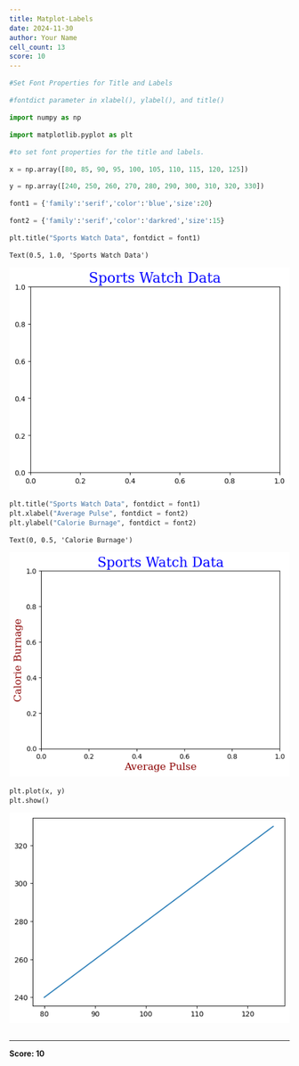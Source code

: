 ```yaml
---
title: Matplot-Labels
date: 2024-11-30
author: Your Name
cell_count: 13
score: 10
---
```


```python
#Set Font Properties for Title and Labels
```


```python
#fontdict parameter in xlabel(), ylabel(), and title() 
```


```python
import numpy as np
```


```python
import matplotlib.pyplot as plt
```


```python
#to set font properties for the title and labels.
```


```python
x = np.array([80, 85, 90, 95, 100, 105, 110, 115, 120, 125])
```


```python
y = np.array([240, 250, 260, 270, 280, 290, 300, 310, 320, 330])
```


```python
font1 = {'family':'serif','color':'blue','size':20}
```


```python
font2 = {'family':'serif','color':'darkred','size':15}
```


```python
plt.title("Sports Watch Data", fontdict = font1)
```




    Text(0.5, 1.0, 'Sports Watch Data')




    
![png](matplot-labels_files/matplot-labels_9_1.png)
    



```python
plt.title("Sports Watch Data", fontdict = font1)
plt.xlabel("Average Pulse", fontdict = font2)
plt.ylabel("Calorie Burnage", fontdict = font2)
```




    Text(0, 0.5, 'Calorie Burnage')




    
![png](matplot-labels_files/matplot-labels_10_1.png)
    



```python
plt.plot(x, y)
plt.show()
```


    
![png](matplot-labels_files/matplot-labels_11_0.png)
    



```python

```


---
**Score: 10**
